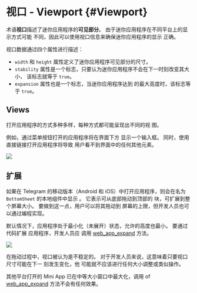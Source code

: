 # 视口 - Viewport {#Viewport}

术语**视口**描述了迷你应用程序的**可见部分**。 由于迷你应用程序在不同平台上的显示方式可能
不同，因此可以使用视口信息来确保迷你应用程序的显示
正确。

视口数据通过四个属性进行描述：

- `width` 和 `height` 属性定义了迷你应用程序可见部分的尺寸。
- `stability` 属性是一个标志，只要认为迷你应用程序不会在下一时刻改变其大小，
  该标志就等于 `true`。
- `expansion` 属性也是一个标志，当迷你应用程序达到
  的最大高度时，该标志等于 `true`。

## Views

打开应用程序的方式多种多样，每种方式都可能呈现出不同的视
图。

例如，通过菜单按钮打开的应用程序将在界面下方
显示一个输入框。 同时，使用直接链接打开应用程序将导致
用户看不到界面中的任何其他元素。

<img
  src="/components/viewport/views.png"
  srcset="/components/viewport/views.png, /components/viewport/views@2x.png 2x"
  class="guides-image"
/>

## 扩展

如果在 Telegram 的移动版本（Android 和 iOS）中打开应用程序，则会在名为 `BottomSheet` 的本地组件中显示
。 它表示可从底部拖动到顶部的
块，可扩展到整个屏幕大小。 要做到这一点，用户可以将其拖动到
屏幕的上限，但开发人员也可以通过编程实现。

默认情况下，应用程序处于最小化（未展开）状态，允许的高度也最小。 要通过代码扩展
应用程序，开发人员应
调用 [web_app_expand](methods.md#web-app-expand) 方法。

<img
  src="/components/viewport/expansion.png"
  srcset="/components/viewport/expansion.png, /components/viewport/expansion@2x.png 2x"
  class="guides-image"
/>

在拖动过程中，视口被认为是不稳定的。 对于开发人员来说，这意味着只要视口尺寸可能在下一
刻发生变化，他
可能就不应该进行任何大小调整或类似操作。

其他平台打开的 Mini App 已在中等大小窗口中最大化，调用
of [web_app_expand](methods.md#web-app-expand) 方法不会有任何效果。
